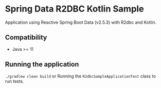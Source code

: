 # Spring Data R2DBC Kotlin Sample
Application using Reactive Spring Boot Data (v2.5.3) with R2dbc and Kotlin.

## Compatibility
- Java >= 11

## Running the application
`./gradlew clean build` or Running the `R2dbcSampleApplicationTest` class to run tests.
